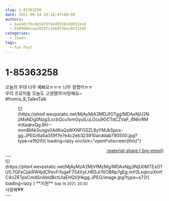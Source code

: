 ```yaml
---
slug: 1-85363258
date: 2021-09-14 19:18:47+09:00
authors:
  - 6ae9dcf6cde54fdf4ed0550c69b51ea8
  - 6599dbbcaa26237c2ab0f3becb421b45
categories:
  - Jiwon
tags:
  - Fan Post
---
```


# 1-85363258

<div class="post-container" markdown="1">
<div class="content-container md-sidebar__scrollwrap" markdown="1">

오늘의 무대 너무 예뻐요ㅠㅠㅠ 너무 잘했어ㅠㅠ<br>우리 프로미들 오늘도 고생했어!사랑해요~<br>\#fromis_9_TalknTalk
<figure markdown="1">
![](https://phinf.wevpstatic.net/MjAyMjA3MDJfOTgg/MDAxNjU2NzMxNDg0Nzg3.ccbQcu1xmGyulLuLOcu9GCTdCZVaF_RNhrRMmXaqhxQg.8H--mvnBIAkSuogs0AdKaQsWXNFGSZL8yYMJkSpos-gg.JPEG/6a5a359f7e7e4c2eb323910acddab790500.jpg?type=e1920){ loading=lazy onclick="openFullscreen(this)"}
</figure>


</div>
</div>

<div style="text-align: right;" markdown="1">
<a href="https://weverse.io/fromis9/fanpost/1-85363258" style="text-align: right;">:material-share:{.big-emoji}</a>
</div>
---

<div class="comments-container md-sidebar__scrollwrap" markdown="1">
<div class="comment" markdown="1">
<div class='id-container' markdown="1">
![](https://phinf.wevpstatic.net/MjAyMzA2MjVfMzMg/MDAxNjg3NjU0MTExOTU5.7GFeCpkRW4jdCPevFi1sgeF7S4XyLHRSJr1VOBRp7gEg.mY0LxqknzXmYC4oZ6TpxCmdSnAbldBctUiaEHQVjHkgg.JPEG/image.jpg?type=s72){ loading=lazy }
**<span class="artist">지원</span>** <small>Sep 14 2021, 20:30</small><br>
</div>
<div class='comment-body' markdown="1">
사랑해💗💗 
</div>
</div>
</div>
---
